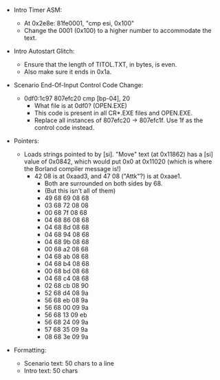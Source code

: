 * Intro Timer ASM:
	* At 0x2e8e: 81fe0001, "cmp esi, 0x100"
	* Change the 0001 (0x100) to a higher number to accommodate the text.

* Intro Autostart Glitch:
	* Ensure that the length of TITOL.TXT, in bytes, is even.
	* Also make sure it ends in 0x1a.

* Scenario End-Of-Input Control Code Change:
	* 0df0:1c97 807efc20 cmp [bp-04], 20
		* What file is at 0df0? (OPEN.EXE)
		* This code is present in all CR*.EXE files and OPEN.EXE.
		* Replace all instances of 807efc20 -> 807efc1f. Use 1f as the control code instead.


* Pointers:
	* Loads strings pointed to by [si]. "Move" text (at 0x11862) has a [si] value of 0x0842, which would put 0x0 at 0x11020 (which is where the Borland compiler message is!)
		* 42 08 is at 0xaad3, and 47 08 ("Attk"?) is at 0xaae1.
			* Both are surrounded on both sides by 68.
			* (But this isn't all of them)
			* 49 68 69 08 68
			* 03 68 72 08 08
			* 00 68 7f 08 68
			* 04 68 86 08 68
			* 04 68 8d 08 68
			* 04 68 94 08 68
			* 04 68 9b 08 68
			* 00 68 a2 08 68
			* 04 68 ab 08 68
			* 04 68 b4 08 68
			* 00 68 bd 08 68
			* 04 68 c4 08 68
			* 02 68 cb 08 90
			* 52 68 d4 08 9a
			* 56 68 eb 08 9a
			* 56 68 00 09 9a
			* 56 68 13 09 eb
			* 56 68 24 09 9a
			* 57 68 35 09 9a
			* 08 68 3e 09 9a






* Formatting:
	* Scenario text: 50 chars to a line
	* Intro text: 50 chars